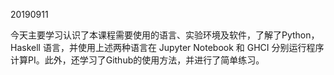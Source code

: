 20190911 

今天主要学习认识了本课程需要使用的语言、实验环境及软件，了解了Python，Haskell 语言，并使用上述两种语言在 Jupyter Notebook 和 GHCI 分别运行程序计算PI。此外，还学习了Github的使用方法，并进行了简单练习。

